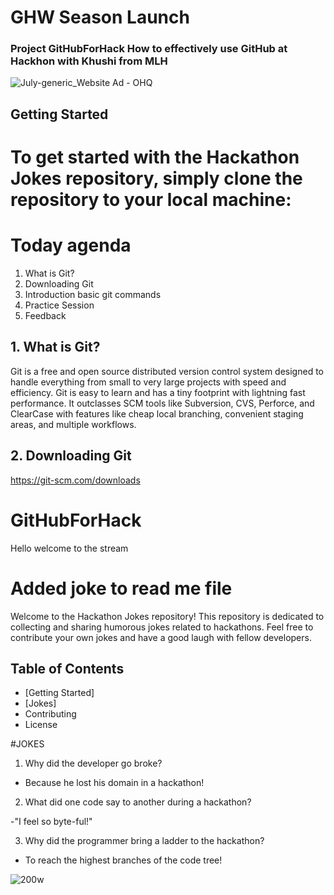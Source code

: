 # GHW Season Launch 
### Project GitHubForHack How to effectively use GitHub at Hackhon with Khushi from MLH
![July-generic_Website Ad - OHQ](https://github.com/geoffreylgv/GitHubForHack/assets/52314615/3dca0f10-9235-4ab2-998d-96cf6dc23a2e)

## Getting Started

To get started with the Hackathon Jokes repository, simply clone the repository to your local machine:
=======
# Today agenda 
1. What is Git?
2. Downloading Git
3. Introduction basic git commands
4. Practice Session
5. Feedback 

## 1. What is Git?
Git is a free and open source distributed version control system designed to handle everything from small to very large projects with speed and efficiency.
Git is easy to learn and has a tiny footprint with lightning fast performance. It outclasses SCM tools like Subversion, CVS, Perforce, and ClearCase with features like cheap local branching, convenient staging areas, and multiple workflows.

## 2. Downloading Git
https://git-scm.com/downloads

# GitHubForHack
Hello welcome to the stream


# Added joke to read me file
Welcome to the Hackathon Jokes repository! This repository is dedicated to collecting and sharing humorous jokes related to hackathons. Feel free to contribute your own jokes and have a good laugh with fellow developers.

## Table of Contents

- [Getting Started]
- [Jokes]
- Contributing
- License
  
#JOKES

1) Why did the developer go broke?

- Because he lost his domain in a hackathon!

2) What did one code say to another during a hackathon?

-"I feel so byte-ful!"

3) Why did the programmer bring a ladder to the hackathon?
- To reach the highest branches of the code tree!


![200w](https://github.com/ishabhthakur/GitHubForHack/assets/82073000/64e742a0-0567-48b8-bcd1-c85180f244fd)


